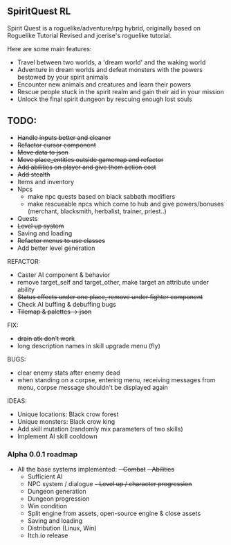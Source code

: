 ## SpiritQuest RL

Spirit Quest is a roguelike/adventure/rpg hybrid, originally based on Roguelike Tutorial Revised
and jcerise's roguelike tutorial.

Here are some main features:

- Travel between two worlds, a 'dream world' and the waking world
- Adventure in dream worlds and defeat monsters with the powers bestowed by your spirit animals
- Encounter new animals and creatures and learn their powers
- Rescue people stuck in the spirit realm and gain their aid in your mission
- Unlock the final spirit dungeon by rescuing enough lost souls

## TODO:

- ~~Handle inputs better and cleaner~~
- ~~Refactor cursor component~~
- ~~Move data to json~~
- ~~Move place_entities outside gamemap and refactor~~
- ~~Add abilities on player and give them action cost~~
- ~~Add stealth~~
- Items and inventory
- Npcs
  - make npc quests based on black sabbath modifiers
  - make rescueable npcs which come to hub and give powers/bonuses (merchant, blacksmith, herbalist, trainer, priest..)
- Quests
- ~~Level up system~~
- Saving and loading
- ~~Refactor menus to use classes~~
- Add better level generation

REFACTOR:
- Caster AI component & behavior
- remove target_self and target_other, make target an attribute under ability
- ~~Status effects under one place, remove under fighter component~~
- Check AI buffing & debuffing bugs
- ~~Tilemap & palettes -> json~~

FIX:
- ~~drain atk don't work~~
- long description names in skill upgrade menu (fly)

BUGS:
- clear enemy stats after enemy dead
- when standing on a corpse, entering menu, receiving messages from menu, corpse message shouldn't be displayed again

IDEAS:
- Unique locations: Black crow forest
- Unique monsters: Black crow king
- Add skill mutation (randomly mix parameters of two skills)
- Implement AI skill cooldown

### Alpha 0.0.1 roadmap

- All the base systems implemented:
  ~~- Combat~~
  ~~- Abilities~~
  - Sufficient AI
  - NPC system / dialogue
  ~~- Level up / character progression~~
  - Dungeon generation
  - Dungeon progression
  - Win condition
  - Split engine from assets, open-source engine & close assets
  - Saving and loading
  - Distribution (Linux, Win)
  - Itch.io release